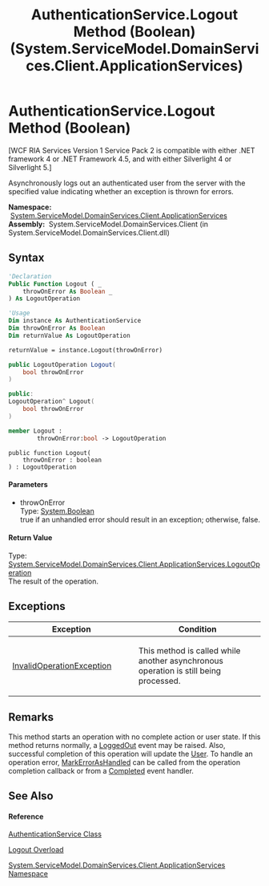 ﻿---
title: AuthenticationService.Logout Method (Boolean) (System.ServiceModel.DomainServices.Client.ApplicationServices)
TOCTitle: Logout Method (Boolean)
ms:assetid: M:System.ServiceModel.DomainServices.Client.ApplicationServices.AuthenticationService.Logout(System.Boolean)
ms:mtpsurl: https://msdn.microsoft.com/en-us/library/system.servicemodel.domainservices.client.applicationservices.authenticationservice.logout(v=VS.91)
ms:contentKeyID: 28899060
ms.date: 01/27/2012
mtps_version: v=VS.91
dev_langs:
- vb
- csharp
- c++
- fsharp
- jscript
api_location:
- System.ServiceModel.DomainServices.Client.dll
api_name:
- System.ServiceModel.DomainServices.Client.ApplicationServices.AuthenticationService.Logout
api_type:
- Managed
topic_type:
- apiref
- kbSyntax
product_family_name: VS
ROBOTS: INDEX,FOLLOW
---

# AuthenticationService.Logout Method (Boolean)

\[WCF RIA Services Version 1 Service Pack 2 is compatible with either .NET framework 4 or .NET Framework 4.5, and with either Silverlight 4 or Silverlight 5.\]

Asynchronously logs out an authenticated user from the server with the specified value indicating whether an exception is thrown for errors.

**Namespace:**  [System.ServiceModel.DomainServices.Client.ApplicationServices](ff457765\(v=vs.91\).md)  
**Assembly:**  System.ServiceModel.DomainServices.Client (in System.ServiceModel.DomainServices.Client.dll)

## Syntax

``` vb
'Declaration
Public Function Logout ( _
    throwOnError As Boolean _
) As LogoutOperation
```

``` vb
'Usage
Dim instance As AuthenticationService
Dim throwOnError As Boolean
Dim returnValue As LogoutOperation

returnValue = instance.Logout(throwOnError)
```

``` csharp
public LogoutOperation Logout(
    bool throwOnError
)
```

``` c++
public:
LogoutOperation^ Logout(
    bool throwOnError
)
```

``` fsharp
member Logout : 
        throwOnError:bool -> LogoutOperation 
```

``` jscript
public function Logout(
    throwOnError : boolean
) : LogoutOperation
```

#### Parameters

  - throwOnError  
    Type: [System.Boolean](https://msdn.microsoft.com/en-us/library/a28wyd50)  
    true if an unhandled error should result in an exception; otherwise, false.  
      

#### Return Value

Type: [System.ServiceModel.DomainServices.Client.ApplicationServices.LogoutOperation](ff457967\(v=vs.91\).md)  
The result of the operation.  

## Exceptions

<table>
<colgroup>
<col style="width: 50%" />
<col style="width: 50%" />
</colgroup>
<thead>
<tr class="header">
<th>Exception</th>
<th>Condition</th>
</tr>
</thead>
<tbody>
<tr class="odd">
<td><a href="https://msdn.microsoft.com/en-us/library/2asft85a">InvalidOperationException</a></td>
<td><p>This method is called while another asynchronous operation is still being processed.</p></td>
</tr>
</tbody>
</table>

## Remarks

This method starts an operation with no complete action or user state. If this method returns normally, a [LoggedOut](ff457972\(v=vs.91\).md) event may be raised. Also, successful completion of this operation will update the [User](ff457833\(v=vs.91\).md). To handle an operation error, [MarkErrorAsHandled](ff422800\(v=vs.91\).md) can be called from the operation completion callback or from a [Completed](ff423145\(v=vs.91\).md) event handler.

## See Also

#### Reference

[AuthenticationService Class](ff457927\(v=vs.91\).md)

[Logout Overload](ff457902\(v=vs.91\).md)

[System.ServiceModel.DomainServices.Client.ApplicationServices Namespace](ff457765\(v=vs.91\).md)

